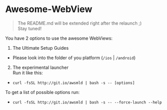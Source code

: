 # Awesome-WebView

> The README.md will be extended right after the relaunch ;)
> <br/>
> Stay tuned!

You have 2 options to use the awesome WebViews:

1. The Ultimate Setup Guides
  - Please look into the folder of you platform (`/ios` | `/android`)

2. The experimental launcher<br/>
  Run it like this:
  - `curl -fsSL http://git.io/awsmld | bash -s -- [options]`
  
  To get a list of possible options run:
  - `curl -fsSL http://git.io/awsmld | bash -s -- --force-launch --help`
